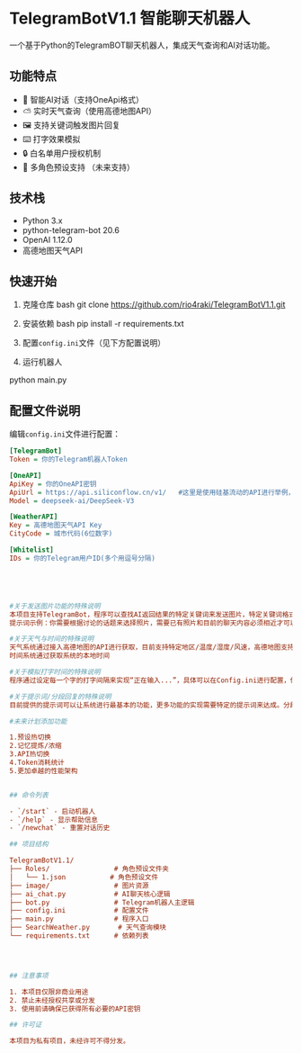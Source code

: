 # TelegramBotV1.1 智能聊天机器人

一个基于Python的TelegramBOT聊天机器人，集成天气查询和AI对话功能。

## 功能特点

- 🤖 智能AI对话（支持OneApi格式）
- ⛅ 实时天气查询（使用高德地图API）
- 🖼️ 支持关键词触发图片回复
- ⌨️ 打字效果模拟
- 🔒 白名单用户授权机制
- 💬 多角色预设支持 （未来支持）

## 技术栈

- Python 3.x
- python-telegram-bot 20.6
- OpenAI 1.12.0
- 高德地图天气API

## 快速开始

1. 克隆仓库
bash
git clone https://github.com/rio4raki/TelegramBotV1.1.git

2. 安装依赖
bash
pip install -r requirements.txt

3. 配置`config.ini`文件（见下方配置说明）

4. 运行机器人

python main.py


## 配置文件说明

编辑`config.ini`文件进行配置：

```ini
[TelegramBot]
Token = 你的Telegram机器人Token

[OneAPI]
ApiKey = 你的OneAPI密钥
ApiUrl = https://api.siliconflow.cn/v1/   #这里是使用硅基流动的API进行举例，你也可以使用不同中转站/官方API
Model = deepseek-ai/DeepSeek-V3

[WeatherAPI]
Key = 高德地图天气API Key
CityCode = 城市代码(6位数字)

[Whitelist]
IDs = 你的Telegram用户ID(多个用逗号分隔)





#关于发送图片功能的特殊说明
本项目支持TelegramBot，程序可以查找AI返回结果的特定关键词来发送图片，特定关键词格式为[示例图片.jpg]，存放到IMAG文件夹中。
提示词示例：你需要根据讨论的话题来选择照片，需要已有照片和目前的聊天内容必须相近才可以输出

#关于天气与时间的特殊说明
天气系统通过接入高德地图的API进行获取，目前支持特定地区/温度/湿度/风速，高德地图支持每天500次的免费调用
时间系统通过获取系统的本地时间

#关于模拟打字时间的特殊说明
程序通过设定每一个字的打字间隔来实现“正在输入...”，具体可以在Config.ini进行配置，你也可以修改为0.01来达到关闭秒回复的效果。

#关于提示词/分段回复的特殊说明
目前提供的提示词可以让系统进行最基本的功能，更多功能的实现需要特定的提示词来达成。分段回复功能通过解析特定符号来实现分段

#未来计划添加功能

1.预设热切换
2.记忆提炼/浓缩
3.API热切换
4.Token消耗统计
5.更加卓越的性能架构


## 命令列表

- `/start` - 启动机器人
- `/help` - 显示帮助信息
- `/newchat` - 重置对话历史

## 项目结构

TelegramBotV1.1/
├── Roles/                # 角色预设文件夹
│   └── 1.json           # 角色预设文件
├── image/                # 图片资源
├── ai_chat.py            # AI聊天核心逻辑
├── bot.py                # Telegram机器人主逻辑
├── config.ini            # 配置文件
├── main.py               # 程序入口
├── SearchWeather.py       # 天气查询模块
└── requirements.txt      # 依赖列表




## 注意事项

1. 本项目仅限非商业用途
2. 禁止未经授权共享或分发
3. 使用前请确保已获得所有必要的API密钥

## 许可证

本项目为私有项目，未经许可不得分发。

